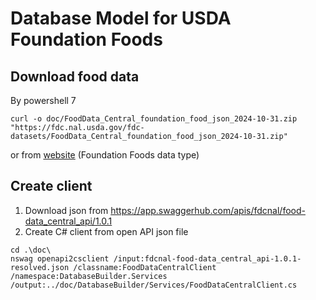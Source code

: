 # Database Model for USDA Foundation Foods

## Download food data
By powershell 7
```pwsh
curl -o doc/FoodData_Central_foundation_food_json_2024-10-31.zip "https://fdc.nal.usda.gov/fdc-datasets/FoodData_Central_foundation_food_json_2024-10-31.zip"
```
or from [website](https://fdc.nal.usda.gov/download-datasets) (Foundation Foods data type)

## Create client
1. Download json from https://app.swaggerhub.com/apis/fdcnal/food-data_central_api/1.0.1
2. Create C# client from open API json file
```pwsh
cd .\doc\
nswag openapi2csclient /input:fdcnal-food-data_central_api-1.0.1-resolved.json /classname:FoodDataCentralClient /namespace:DatabaseBuilder.Services /output:../doc/DatabaseBuilder/Services/FoodDataCentralClient.cs
```